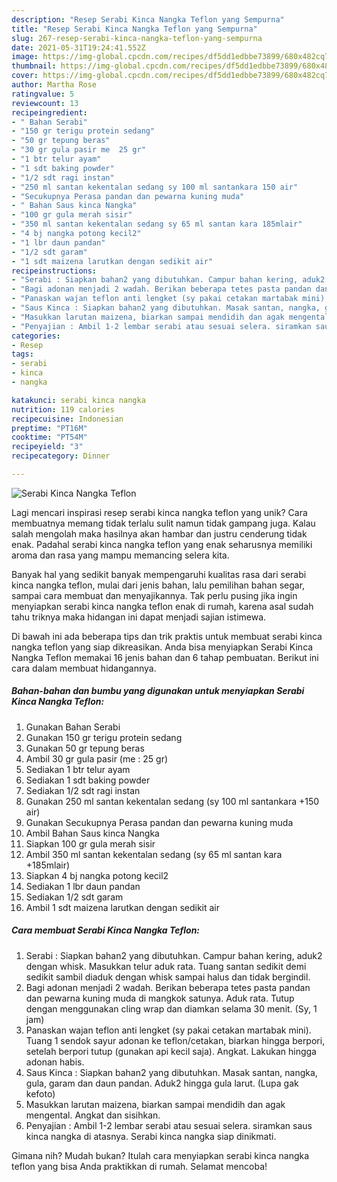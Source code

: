 ```yaml
---
description: "Resep Serabi Kinca Nangka Teflon yang Sempurna"
title: "Resep Serabi Kinca Nangka Teflon yang Sempurna"
slug: 267-resep-serabi-kinca-nangka-teflon-yang-sempurna
date: 2021-05-31T19:24:41.552Z
image: https://img-global.cpcdn.com/recipes/df5dd1edbbe73899/680x482cq70/serabi-kinca-nangka-teflon-foto-resep-utama.jpg
thumbnail: https://img-global.cpcdn.com/recipes/df5dd1edbbe73899/680x482cq70/serabi-kinca-nangka-teflon-foto-resep-utama.jpg
cover: https://img-global.cpcdn.com/recipes/df5dd1edbbe73899/680x482cq70/serabi-kinca-nangka-teflon-foto-resep-utama.jpg
author: Martha Rose
ratingvalue: 5
reviewcount: 13
recipeingredient:
- " Bahan Serabi"
- "150 gr terigu protein sedang"
- "50 gr tepung beras"
- "30 gr gula pasir me  25 gr"
- "1 btr telur ayam"
- "1 sdt baking powder"
- "1/2 sdt ragi instan"
- "250 ml santan kekentalan sedang sy 100 ml santankara 150 air"
- "Secukupnya Perasa pandan dan pewarna kuning muda"
- " Bahan Saus kinca Nangka"
- "100 gr gula merah sisir"
- "350 ml santan kekentalan sedang sy 65 ml santan kara 185mlair"
- "4 bj nangka potong kecil2"
- "1 lbr daun pandan"
- "1/2 sdt garam"
- "1 sdt maizena larutkan dengan sedikit air"
recipeinstructions:
- "Serabi : Siapkan bahan2 yang dibutuhkan. Campur bahan kering, aduk2 dengan whisk. Masukkan telur aduk rata. Tuang santan sedikit demi sedikit sambil diaduk dengan whisk sampai halus dan tidak bergindil."
- "Bagi adonan menjadi 2 wadah. Berikan beberapa tetes pasta pandan dan pewarna kuning muda di mangkok satunya. Aduk rata. Tutup dengan menggunakan cling wrap dan diamkan selama 30 menit. (Sy, 1 jam)"
- "Panaskan wajan teflon anti lengket (sy pakai cetakan martabak mini). Tuang 1 sendok sayur adonan ke teflon/cetakan, biarkan hingga berpori, setelah berpori tutup (gunakan api kecil saja). Angkat. Lakukan hingga adonan habis."
- "Saus Kinca : Siapkan bahan2 yang dibutuhkan. Masak santan, nangka, gula, garam dan daun pandan. Aduk2 hingga gula larut. (Lupa gak kefoto)"
- "Masukkan larutan maizena, biarkan sampai mendidih dan agak mengental. Angkat dan sisihkan."
- "Penyajian : Ambil 1-2 lembar serabi atau sesuai selera. siramkan saus kinca nangka di atasnya. Serabi kinca nangka siap dinikmati."
categories:
- Resep
tags:
- serabi
- kinca
- nangka

katakunci: serabi kinca nangka 
nutrition: 119 calories
recipecuisine: Indonesian
preptime: "PT16M"
cooktime: "PT54M"
recipeyield: "3"
recipecategory: Dinner

---
```



![Serabi Kinca Nangka Teflon](https://img-global.cpcdn.com/recipes/df5dd1edbbe73899/680x482cq70/serabi-kinca-nangka-teflon-foto-resep-utama.jpg)

Lagi mencari inspirasi resep serabi kinca nangka teflon yang unik? Cara membuatnya memang tidak terlalu sulit namun tidak gampang juga. Kalau salah mengolah maka hasilnya akan hambar dan justru cenderung tidak enak. Padahal serabi kinca nangka teflon yang enak seharusnya memiliki aroma dan rasa yang mampu memancing selera kita.

Banyak hal yang sedikit banyak mempengaruhi kualitas rasa dari serabi kinca nangka teflon, mulai dari jenis bahan, lalu pemilihan bahan segar, sampai cara membuat dan menyajikannya. Tak perlu pusing jika ingin menyiapkan serabi kinca nangka teflon enak di rumah, karena asal sudah tahu triknya maka hidangan ini dapat menjadi sajian istimewa.




Di bawah ini ada beberapa tips dan trik praktis untuk membuat serabi kinca nangka teflon yang siap dikreasikan. Anda bisa menyiapkan Serabi Kinca Nangka Teflon memakai 16 jenis bahan dan 6 tahap pembuatan. Berikut ini cara dalam membuat hidangannya.

<!--inarticleads1-->

##### Bahan-bahan dan bumbu yang digunakan untuk menyiapkan Serabi Kinca Nangka Teflon:

1. Gunakan  Bahan Serabi
1. Gunakan 150 gr terigu protein sedang
1. Gunakan 50 gr tepung beras
1. Ambil 30 gr gula pasir (me : 25 gr)
1. Sediakan 1 btr telur ayam
1. Sediakan 1 sdt baking powder
1. Sediakan 1/2 sdt ragi instan
1. Gunakan 250 ml santan kekentalan sedang (sy 100 ml santankara +150 air)
1. Gunakan Secukupnya Perasa pandan dan pewarna kuning muda
1. Ambil  Bahan Saus kinca Nangka
1. Siapkan 100 gr gula merah sisir
1. Ambil 350 ml santan kekentalan sedang (sy 65 ml santan kara +185mlair)
1. Siapkan 4 bj nangka potong kecil2
1. Sediakan 1 lbr daun pandan
1. Sediakan 1/2 sdt garam
1. Ambil 1 sdt maizena larutkan dengan sedikit air




<!--inarticleads2-->

##### Cara membuat Serabi Kinca Nangka Teflon:

1. Serabi : Siapkan bahan2 yang dibutuhkan. Campur bahan kering, aduk2 dengan whisk. Masukkan telur aduk rata. Tuang santan sedikit demi sedikit sambil diaduk dengan whisk sampai halus dan tidak bergindil.
1. Bagi adonan menjadi 2 wadah. Berikan beberapa tetes pasta pandan dan pewarna kuning muda di mangkok satunya. Aduk rata. Tutup dengan menggunakan cling wrap dan diamkan selama 30 menit. (Sy, 1 jam)
1. Panaskan wajan teflon anti lengket (sy pakai cetakan martabak mini). Tuang 1 sendok sayur adonan ke teflon/cetakan, biarkan hingga berpori, setelah berpori tutup (gunakan api kecil saja). Angkat. Lakukan hingga adonan habis.
1. Saus Kinca : Siapkan bahan2 yang dibutuhkan. Masak santan, nangka, gula, garam dan daun pandan. Aduk2 hingga gula larut. (Lupa gak kefoto)
1. Masukkan larutan maizena, biarkan sampai mendidih dan agak mengental. Angkat dan sisihkan.
1. Penyajian : Ambil 1-2 lembar serabi atau sesuai selera. siramkan saus kinca nangka di atasnya. Serabi kinca nangka siap dinikmati.




Gimana nih? Mudah bukan? Itulah cara menyiapkan serabi kinca nangka teflon yang bisa Anda praktikkan di rumah. Selamat mencoba!
